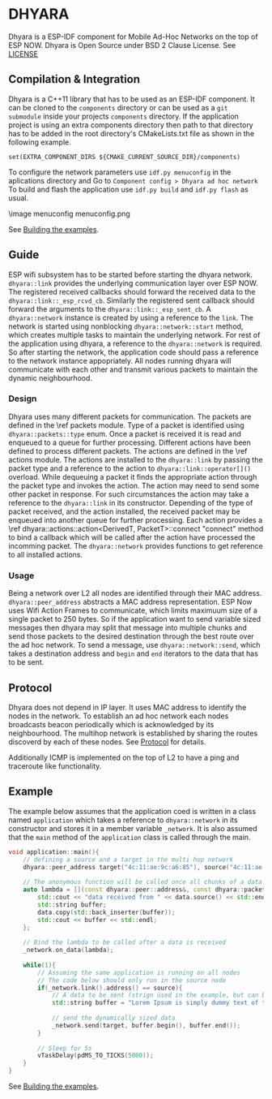 DHYARA
======

Dhyara is a ESP-IDF component for Mobile Ad-Hoc Networks on the top of ESP NOW. Dhyara is Open Source under BSD 2 Clause License. See [LICENSE](docs/LICENSE.md)

Compilation & Integration
-----------

Dhyara is a C++11 library that has to be used as an ESP-IDF component. 
It can be cloned to the `components` directory or can be used as a `git submodule` inside your projects `components` directory. 
If the application project is using an extra components directory then path to that directory has to be added in the root directory's CMakeLists.txt file as shown in the following example.

```
set(EXTRA_COMPONENT_DIRS ${CMAKE_CURRENT_SOURCE_DIR}/components)
```

To configure the network parameters use `idf.py menuconfig` in the aplications directory and Go to `Component config > Dhyara ad hoc network`
To build and flash the application use `idf.py build` and `idf.py flash` as usual.

\image menuconfig menuconfig.png

See [Building the examples](docs/examples.md).

Guide
------

ESP wifi subsystem has to be started before starting the dhyara network.
`dhyara::link` provides the underlying communication layer over ESP NOW. 
The registered received callbacks should forward the received data to the `dhyara::link::_esp_rcvd_cb`.
Similarly the registered sent callback should forward the arguments to the `dhyara::link::_esp_sent_cb`.
A `dhyara::network` instance is created by using a reference to the `link`.
The network is started using nonblocking `dhyara::network::start` method, which creates multiple tasks to maintain the underlying network.
For rest of the application using dhyara, a reference to the `dhyara::network` is required.
So after starting the network, the application code should pass a reference to the network instance appopriately.
All nodes running dhyara will communicate with each other and transmit various packets to maintain the dynamic neighbourhood.

### Design

Dhyara uses many different packets for communication. 
The packets are defined in the \ref packets module. 
Type of a packet is identified using `dhyara::packets::type` enum.
Once a packet is received it is read and enqueued to a queue for further processing. 
Different actions have been defined to process different packets. 
The actions are defined in the \ref actions module.
The actions are installed to the `dhyara::link` by passing the packet type and a reference to the action to `dhyara::link::operator[]()` overload.
While dequeuing a packet it finds the appropriate action through the packet type and invokes the action.
The action may need to send some other packet in response.
For such circumstances the action may take a reference to the `dhyara::link` in its constructor.
Depending of the type of packet received, and the action installed, the received packet may be enqueued into another queue for further processing.
Each action provides a \ref dhyara::actions::action<DerivedT, PacketT>::connect "connect" method to bind a callback which will be called after the action have processed the incomming packet.
The `dhyara::network` provides functions to get reference to all installed actions.

### Usage

Being a network over L2 all nodes are identified through their MAC address. `dhyara::peer_address` abstracts a MAC address representation. 
ESP Now uses Wifi Action Frames to communicate, which limits maximuum size of a single packet to 250 bytes. 
So if the application want to send variable sized messages then dhyara may split that message into multiple chunks and send those packets to the desired destination through the best route over the ad hoc network. 
To send a message, use `dhyara::network::send`, which takes a destination address and `begin` and `end` iterators to the data that has to be sent.

Protocol
---------

Dhyara does not depend in IP layer. It uses MAC address to identify the nodes in the network. 
To establish an ad hoc network each nodes broadcasts beacon periodically which is acknowledged by its neighbourhood.
The multihop network is established by sharing the routes discoverd by each of these nodes. See [Protocol](docs/protocol.md) for details.

Additionally ICMP is implemented on the top of L2 to have a ping and traceroute like functionality.

Example
--------

The example below assumes that the application coed is written in a class named `application` which takes a reference to `dhyara::network` in its constructor and stores it in a member variable `_network`.
It is also assumed that the `main` method of the `application` class is called through the main.

```cpp
void application::main(){
    // defining a source and a target in the multi hop network
    dhyara::peer_address target("4c:11:ae:9c:a6:85"), source("4c:11:ae:71:0f:4d");
    
    // The anonymous function will be called once all chunks of a data packet is received
    auto lambda = [](const dhyara::peer::address&, const dhyara::packets::data& data){
        std::cout << "data received from " << data.source() << std::endl;
        std::string buffer;
        data.copy(std::back_inserter(buffer));
        std::cout << buffer << std::endl;
    };
    
    // Bind the lambda to be called after a data is received
    _network.on_data(lambda);
    
    while(1){
        // Assuming the same application is running on all nodes
        // The code below should only run in the source node
        if(_network.link().address() == source){
            // A data to be sent (strign used in the example, but can be anything that can be iterated as a sequence of bytes)
            std::string buffer = "Lorem Ipsum is simply dummy text of the printing and typesetting industry. Lorem Ipsum has been the industry's standard dummy text ever since the 1500s, when an unknown printer took a galley of type and scrambled it to make a type specimen book. It has survived not only five centuries, but also the leap into electronic typesetting, remaining essentially unchanged. It was popularised in the 1960s with the release of Letraset sheets containing Lorem Ipsum passages, and more recently with desktop publishing software like Aldus PageMaker including versions of Lorem Ipsum.";
            
            // send the dynamically sized data
            _network.send(target, buffer.begin(), buffer.end());
        }
        
        // Sleep for 5s
        vTaskDelay(pdMS_TO_TICKS(5000));
    }
}
```
See [Building the examples](docs/examples.md).


